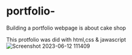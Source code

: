 # portfolio-
Building a portfolio webpage is about cake shop

This protfolio was did with html,css & jawascript
![Screenshot 2023-06-12 111409](https://github.com/Malinya1/portfolio-/assets/135485145/001f62e2-fa6d-4211-b203-905ce236a1b0)
